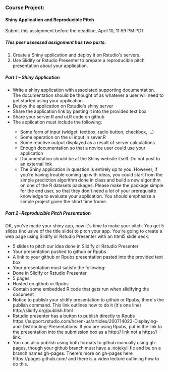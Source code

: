 <h3>Course Project:</h3>
<h4>Shiny Application and Reproducible Pitch</h4>
Submit this assignment before the deadline, April 10, 11:59 PM PDT<br>

<h5>This peer assessed assignment has two parts:</h5>
<ol type="1">
<li>Create a Shiny application and deploy it on Rstudio's servers.</li>
<li>Use Slidify or Rstudio Presenter to prepare a reproducible pitch presentation about your application.</li>
</ol>

<h5>Part 1 – Shiny Application</h5>
<ul>
<li>Write a shiny application with associated supporting documentation. The documentation should be thought of as whatever a user will need to get started using your application.</li>
<li>Deploy the application on Rstudio's shiny server</li>
<li>Share the application link by pasting it into the provided text box</li>
<li>Share your server.R and ui.R code on github</li>
<li>The application must include the following:</li>
<ul>
<li>Some form of input (widget: textbox, radio button, checkbox, ...)</li>
<li>Some operation on the ui input in sever.R<br>
<li>Some reactive output displayed as a result of server calculations</li>
<li>Enough documentation so that a novice user could use your application</li>
<li>Documentation should be at the Shiny website itself. Do not post to an external link</li>
<li>The Shiny application in question is entirely up to you. However, if you're having trouble coming up with ideas, you could start from the simple prediction algorithm done in class and build a new algorithm on one of the R datasets packages. Please make the package simple for the end user, so that they don't need a lot of your prerequisite knowledge to evaluate your application. You should emphasize a simple project given the short time frame.</li>
</ul>
</Ul>

<h5>Part 2 –Reproducible Pitch Presentation</h5>
OK, you've made your shiny app, now it's time to make your pitch. You get 5 slides (inclusive of the title slide) to pitch your app. You're going to create a web page using Slidify or Rstudio Presenter with an html5 slide deck.
<ul>
<li>5 slides to pitch our idea done in Slidify or Rstudio Presenter</li>
<li>Your presentation pushed to github or Rpubs</li>
<li>A link to your github or Rpubs presentation pasted into the provided text box</li>
<li>Your presentation must satisfy the following:</li>
<li>Done in Slidify or Rstudio Presenter</li>
<li>5 pages</li>
<li>Hosted on github or Rpubs</li>
<li>Contain some embedded R code that gets run when slidifying the document</li>
<li>Notice to publish your slidify presentation to github or Rpubs, there's the publish command. This link outlines how to do it (it's one line) http://slidify.org/publish.html</li>
<li>Rstudio presenter has a button to publish directly to Rpubs https://support.rstudio.com/hc/en-us/articles/200714023-Displaying-and-Distributing-Presentations. If you are using Rpubs, put in the link to the presentation into the submission box as a http:// link not a https:// link.</li>
<li>You can also publish using both formats to github manually using gh-pages, though your github branch must have a .nojekyll fle and be on a branch names gh-pages. There's more on gh-pages here https://pages.github.com/ and there is a video lecture outlining how to do this.</li>
</ul>
